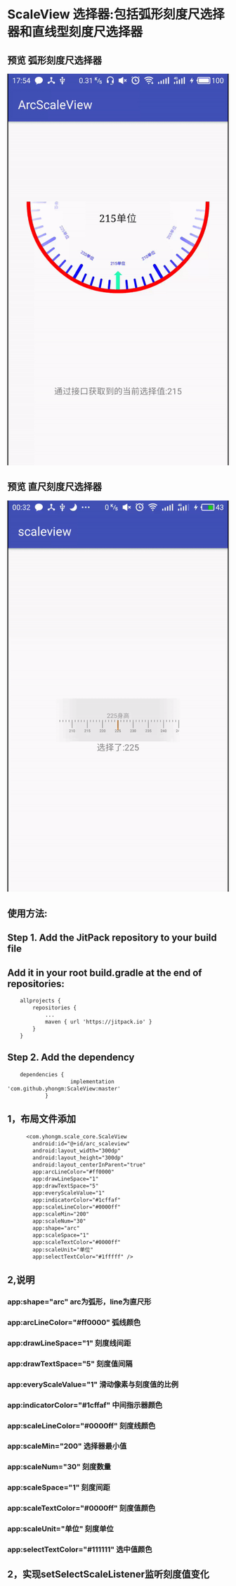 # ScaleView 选择器:包括弧形刻度尺选择器和直线型刻度尺选择器
## 预览 弧形刻度尺选择器
<img src="/preview/demo.gif"/>






## 预览 直尺刻度尺选择器
<img src="/preview/demo_scale_line.gif"/>






## 使用方法:
## Step 1. Add the JitPack repository to your build file 
## Add it in your root build.gradle at the end of repositories:
```
	allprojects {
		repositories {
			...
			maven { url 'https://jitpack.io' }
		}
	}
```


## Step 2. Add the dependency

```
 	dependencies {
        	        implementation 'com.github.yhongm:ScaleView:master'
        	}
```

 
## 1，布局文件添加
```
      <com.yhongm.scale_core.ScaleView
        android:id="@+id/arc_scaleview"
        android:layout_width="300dp"
        android:layout_height="300dp"
        android:layout_centerInParent="true"
        app:arcLineColor="#ff0000"
        app:drawLineSpace="1"
        app:drawTextSpace="5"
        app:everyScaleValue="1"
        app:indicatorColor="#1cffaf"
        app:scaleLineColor="#0000ff"
        app:scaleMin="200"
        app:scaleNum="30"
        app:shape="arc"
        app:scaleSpace="1"
        app:scaleTextColor="#0000ff"
        app:scaleUnit="单位"
        app:selectTextColor="#1fffff" />
```
## 2,说明
 ### app:shape="arc" arc为弧形，line为直尺形
 ### app:arcLineColor="#ff0000" 弧线颜色
 ### app:drawLineSpace="1" 刻度线间距
 ### app:drawTextSpace="5" 刻度值间隔
 ### app:everyScaleValue="1" 滑动像素与刻度值的比例
 ### app:indicatorColor="#1cffaf" 中间指示器颜色
 ### app:scaleLineColor="#0000ff" 刻度线颜色
 ### app:scaleMin="200" 选择器最小值
 ### app:scaleNum="30" 刻度数量
 ### app:scaleSpace="1" 刻度间距
 ### app:scaleTextColor="#0000ff" 刻度值颜色
 ### app:scaleUnit="单位" 刻度单位
 ### app:selectTextColor="#111111" 选中值颜色

## 2，实现setSelectScaleListener监听刻度值变化
